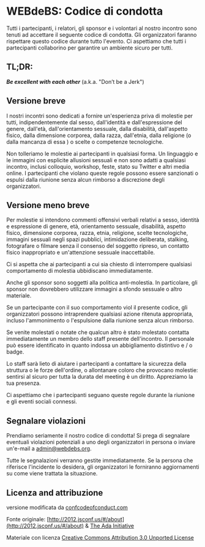 # WEBdeBS: Codice di condotta

Tutti i partecipanti, i relatori, gli sponsor e i volontari al nostro incontro sono tenuti ad accettare il seguente codice di condotta. Gli organizzatori faranno rispettare questo codice durante tutto l'evento. Ci aspettiamo che tutti i partecipanti collaborino per garantire un ambiente sicuro per tutti.

## TL;DR:

***Be excellent with each other*** (a.k.a. "Don’t be a Jerk")

## Versione breve

I nostri incontri sono dedicati a fornire un'esperienza priva di molestie per tutti, indipendentemente dal sesso, dall'identità e dall'espressione del genere, dall'età, dall'orientamento sessuale, dalla disabilità, dall'aspetto fisico, dalla dimensione corporea, dalla razza, dall'etnia, dalla religione (o dalla mancanza di essa ) o scelte o competenze tecnologiche.

Non tolleriamo le molestie ai partecipanti in qualsiasi forma. Un linguaggio  e le immagini con esplicite allusioni sessuali e non sono adatti a qualsiasi incontro, inclusi colloquio, workshop, feste, stato su Twitter e altri media online. I partecipanti che violano queste regole possono essere sanzionati o espulsi dalla riunione senza alcun rimborso a discrezione degli organizzatori.

## Versione meno breve

Per  molestie si intendono commenti offensivi verbali relativi a sesso, identità e espressione di genere, età, orientamento sessuale, disabilità, aspetto fisico, dimensione corporea, razza, etnia, religione, scelte tecnologiche, immagini sessuali negli spazi pubblici, intimidazione deliberata, stalking,   fotografare o filmare senza il consenso del soggetto ripreso, un contatto fisico inappropriato e un'attenzione sessuale inaccettabile.

Ci si aspetta che ai partecipanti a cui sia chiesto di interrompere qualsiasi comportamento di molestia ubbidiscano immediatamente.

Anche gli sponsor sono soggetti alla politica anti-molestia. In particolare, gli sponsor non dovrebbero utilizzare immagini a sfondo sessuale o altro materiale. 

Se un partecipante con il suo comportamento viol il presente codice, gli organizzatori possono intraprendere qualsiasi azione ritenuta appropriata, incluso l'ammonimento o l'espulsione dalla riunione senza alcun rimborso.

Se venite molestati o notate che qualcun altro è stato molestato contatta immediatamente un membro dello staff presente dell'incontro. Il personale può essere identificato in quanto indossa un abbigliamento distintivo  e / o badge.

Lo staff sarà lieto di aiutare i partecipanti a contattare la sicurezza della struttura o le forze dell'ordine,  o allontanare coloro che provocano molestie:  sentirsi al sicuro per tutta la durata del meeting è un diritto. Appreziamo la tua presenza.

Ci aspettiamo che i partecipanti seguano queste regole durante la riunione e gli eventi sociali connessi.

## Segnalare violazioni

Prendiamo seriamente il nostro codice di condotta! Si prega di segnalare eventuali violazioni potenziali a uno degli organizzatori in persona o inviare un'e-mail a [admin@webdebs.org](mailto:admin@webdebs.org).

Tutte le segnalazioni verranno gestite immediatamente. Se la persona che riferisce l'incidente lo desidera, gli organizzatori le forniranno aggiornamenti su come viene trattata la situazione.

## Licenza and attribuzione

versione modificata da [confcodeofconduct.com](confcodeofconduct.com)

Fonte originale: [http://2012.jsconf.us/#/about](http://2012.jsconf.us/#/about) & [The Ada Initiative](http://geekfeminism.wikia.com/wiki/Conference_anti-harassment/Policy)

Materiale con licenza [Creative Commons Attribution 3.0 Unported License](http://creativecommons.org/licenses/by/3.0/deed.en_US)